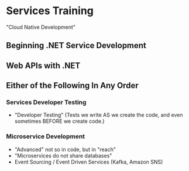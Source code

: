 # Services Training

"Cloud Native Development" 

## Beginning .NET Service Development

## Web APIs with .NET


## Either of the Following In Any Order

### Services Developer Testing
- "Developer Testing" (Tests we write AS we create the code, and even sometimes BEFORE we create code.)

### Microservice Development
- "Advanced" not so in code, but in "reach"
- "Microservices do not share databases"
- Event Sourcing / Event Driven Services (Kafka, Amazon SNS)